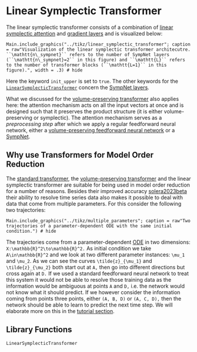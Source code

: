 # Linear Symplectic Transformer

The linear symplectic transformer consists of a combination of [linear symplectic attention](@ref "Linear Symplectic Attention") and [gradient layers](@ref "SympNet Gradient Layer") and is visualized below:

```@example
Main.include_graphics("../tikz/linear_symplectic_transformer"; caption = raw"Visualization of the linear symplectic transformer architecutre. ``\mathtt{n\_sympnet}`` refers to the number of SympNet layers (``\mathtt{n\_sympnet}=2`` in this figure) and ``\mathtt{L}`` refers to the number of transformer blocks (``\mathtt{L=1}`` in this figure).", width = .3) # hide
```

Here the keyword `init_upper` is set to `true`. The other keywords for the [`LinearSymplecticTransformer`](@ref) concern the [SympNet layers](@ref "SympNet Layers").

What we discussed for the [volume-preserving transformer](@ref "Volume-Preserving Transformer") also applies here: the attention mechanism acts on all the input vectors at once and is designed such that it preserves the product structure (it is either volume-preserving or symplectic). The attention mechanism serves as a *preprocessing step* after which we apply a regular feedforward neural network, either a [volume-preserving feedforward neural network](@ref "Volume-Preserving Feedforward Neural Network") or a [SympNet](@ref "SympNet Architecture").

## Why use Transformers for Model Order Reduction

The [standard transformer](@ref "Standard Transformer"), the [volume-preserving transformer](@ref "Volume-Preserving Transformer") and the linear symplectic transformer are suitable for being used in model order reduction for a number of reasons. Besides their improved accuracy [solera2023beta](@cite) their ability to resolve time series data also makes it possible to deal with data that come from multiple parameters. For this consider the following two trajectories:


```@example
Main.include_graphics("../tikz/multiple_parameters"; caption = raw"Two trajectories of a parameter-dependent ODE with the same initial condition.") # hide
```

The trajectories come from a parameter-dependent [ODE](@ref "The Existence-And-Uniqueness Theorem") in two dimensions: ``X:\mathbb{R}^2\to\mathbb{R}^2.`` As initial condition we take ``A\in\mathbb{R}^2`` and we look at two different parameter instances: ``\mu_1`` and ``\mu_2``. As we can see the curves ``\tilde{z}_{\mu_1}`` and ``\tilde{z}_{\mu_2}`` both start out at ``A,`` then go into different directions but cross again at ``D.`` If we used a standard feedforward neural network to treat this system it would not be able to resolve those training data as the information would be ambiguous at points ``A`` and ``D,`` i.e. the network would not know what it should predict. If we however consider the information coming from points three points, either ``(A, B, D)`` or ``(A, C, D),`` then the network should be able to learn to predict the next time step. We will elaborate more on this in the [tutorial section](@ref "Comparing Different `VolumePreservingAttention` Mechanisms").

## Library Functions

```@docs
LinearSymplecticTransformer
```
